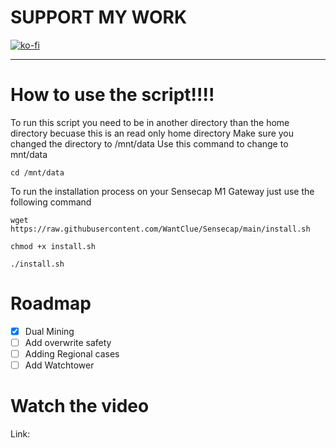 # SUPPORT MY WORK
[![ko-fi](https://ko-fi.com/img/githubbutton_sm.svg)](https://ko-fi.com/R5R0IYN9V)

-------------------------------------------------------------------------------------------------------------------------------------------------

# How to use the script!!!!
To run this script you need to be in another directory than the home directory becuase this is an 
read only home directory
Make sure you changed the directory to /mnt/data
Use this command to change to mnt/data
```
cd /mnt/data
```

To run the installation process on your Sensecap M1 Gateway just use the following command
```
wget https://raw.githubusercontent.com/WantClue/Sensecap/main/install.sh
```
```
chmod +x install.sh
```
```
./install.sh
```


# Roadmap

- [x] Dual Mining
- [ ] Add overwrite safety
- [ ] Adding Regional cases
- [ ] Add Watchtower

# Watch the video

Link: 
